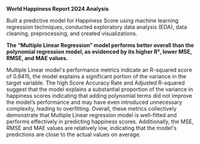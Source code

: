 **World Happiness Report 2024 Analysis** 

Built a predictive model for Happiness Score using machine learning regression techniques, conducted exploratory data analysis (EDA), data cleaning, preprocessing, and created visualizations.

**The “Multiple Linear Regression” model performs better overall than the polynomial regression model, as evidenced by its higher R², lower MSE, RMSE, and MAE values.**
                     
Multiple Linear model's performance metrics indicate an R-squared score of 0.8415, the model explains a significant portion of the variance in the target variable. The high Score Accuracy Rate and Adjusted R-squared suggest that the model explains a substantial proportion of the variance in happiness scores indicating that adding polynomial terms did not improve the model’s performance and may have even introduced unnecessary complexity, leading to overfitting. Overall, these metrics collectively demonstrate that Multiple Linear regression model is well-fitted and performs effectively in predicting happiness scores. Additionally, the MSE, RMSE and MAE values are relatively low, indicating that the model's predictions are close to the actual values on average.
